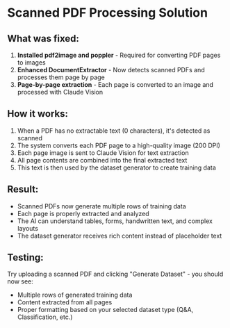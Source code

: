 # Scanned PDF Processing Solution

## What was fixed:

1. **Installed pdf2image and poppler** - Required for converting PDF pages to images
2. **Enhanced DocumentExtractor** - Now detects scanned PDFs and processes them page by page
3. **Page-by-page extraction** - Each page is converted to an image and processed with Claude Vision

## How it works:

1. When a PDF has no extractable text (0 characters), it's detected as scanned
2. The system converts each PDF page to a high-quality image (200 DPI)
3. Each page image is sent to Claude Vision for text extraction
4. All page contents are combined into the final extracted text
5. This text is then used by the dataset generator to create training data

## Result:

- Scanned PDFs now generate multiple rows of training data
- Each page is properly extracted and analyzed
- The AI can understand tables, forms, handwritten text, and complex layouts
- The dataset generator receives rich content instead of placeholder text

## Testing:

Try uploading a scanned PDF and clicking "Generate Dataset" - you should now see:
- Multiple rows of generated training data
- Content extracted from all pages
- Proper formatting based on your selected dataset type (Q&A, Classification, etc.)